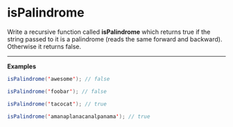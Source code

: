 # isPalindrome

Write a recursive function called __isPalindrome__ which returns true if the string passed to it is a palindrome (reads the same forward and backward). Otherwise it returns false.

---

__Examples__

```java
isPalindrome('awesome'); // false

isPalindrome('foobar'); // false

isPalindrome('tacocat'); // true

isPalindrome('amanaplanacanalpanama'); // true
```